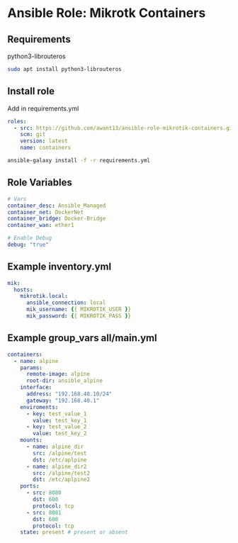 # Ansible Role: Mikrotk Containers

## Requirements

python3-librouteros

```bash
sudo apt install python3-librouteros
```

## Install role
Add in requirements.yml

```yaml
roles:
  - src: https://github.com/awant13/ansible-role-mikrotik-containers.git
    scm: git
    version: latest
    name: containers
``` 

```bash
ansible-galaxy install -f -r requirements.yml
```

## Role Variables

```yaml
# Vars
container_desc: Ansible_Managed
container_net: DockerNet
container_bridge: Docker-Bridge
container_wan: ether1

# Enable Debug
debug: "true"
```

## Example inventory.yml

```yaml
mik:
  hosts:
    mikrotik.local:
      ansible_connection: local
      mik_username: {{ MIKROTIK_USER }}
      mik_password: {{ MIKROTIK_PASS }}

```

## Example group_vars all/main.yml

```yaml
containers:
  - name: alpine
    params:
      remote-image: alpine
      root-dir: ansible_alpine
    interface:
      address: "192.168.40.10/24"
      gateway: "192.168.40.1"
    enviroments:
      - key: test_value_1
        value: test_key_1
      - key: test_value_2
        value: test_key_2
    mounts:
      - name: alpine_dir
        src: /alpine/test
        dst: /etc/aplpine
      - name: alpine_dir2
        src: /alpine/test2
        dst: /etc/aplpine2
    ports:
      - src: 8080
        dst: 600
        protocol: tcp
      - src: 8081
        dst: 600
        protocol: tcp
    state: present # present or absent
